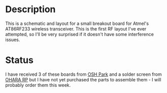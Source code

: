 Description
============

This is a schematic and layout for a small breakout board for Atmel's AT86RF233 wireless transceiver.  This is the first RF layout I've ever attempted, so I'll be very surprised if it doesn't have some interference issues.

Status
=======

I have received 3 of these boards from [OSH Park](http://oshpark.com) and a solder screen from [OHARA RP](http://ohararp.com) but I have not yet purchased the parts to assemble them - I will probably order them this week.